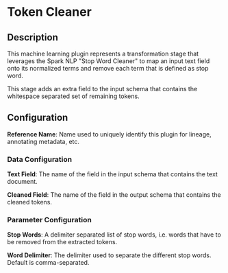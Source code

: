 
# Token Cleaner

## Description
This machine learning plugin represents a transformation stage that leverages the Spark NLP "Stop Word Cleaner"
to map an input text field onto its normalized terms and remove each term that is defined as stop word. 

This stage adds an extra field to the input schema that contains the whitespace separated set of remaining tokens.

## Configuration
**Reference Name**: Name used to uniquely identify this plugin for lineage, annotating metadata, etc.

### Data Configuration
**Text Field**: The name of the field in the input schema that contains the text document.

**Cleaned Field**: The name of the field in the output schema that contains the cleaned tokens.

### Parameter Configuration
**Stop Words**: A delimiter separated list of stop words, i.e. words that have to be removed from the 
extracted tokens.

**Word Delimiter**: The delimiter used to separate the different stop words. Default is comma-separated.
